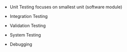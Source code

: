 - Unit Testing
	  focuses on smallest unit (software module)
	  
- Integration Testing
- Validation Testing
- System Testing
- Debugging